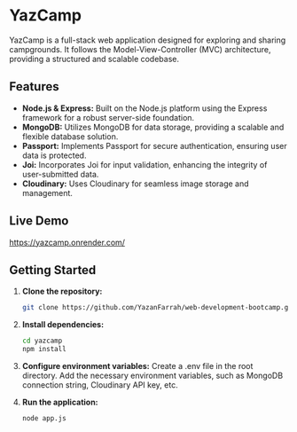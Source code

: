 # YazCamp

YazCamp is a full-stack web application designed for exploring and sharing campgrounds. It follows the Model-View-Controller (MVC) architecture, providing a structured and scalable codebase.

## Features

- **Node.js & Express:** Built on the Node.js platform using the Express framework for a robust server-side foundation.
- **MongoDB:** Utilizes MongoDB for data storage, providing a scalable and flexible database solution.
- **Passport:** Implements Passport for secure authentication, ensuring user data is protected.
- **Joi:** Incorporates Joi for input validation, enhancing the integrity of user-submitted data.
- **Cloudinary:** Uses Cloudinary for seamless image storage and management.

## Live Demo
   
   https://yazcamp.onrender.com/
  

## Getting Started

1. **Clone the repository:**

   ```bash
   git clone https://github.com/YazanFarrah/web-development-bootcamp.git

2. **Install dependencies:**
   
   ```bash
   cd yazcamp
   npm install
   ```
3. **Configure environment variables:**
   Create a .env file in the root directory.
   Add the necessary environment variables, such as MongoDB connection string, Cloudinary API key, etc.

4. **Run the application:**
   ```bash
   node app.js
   ```
